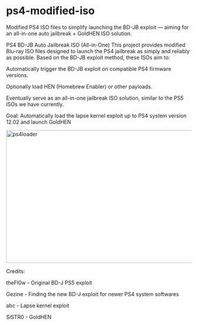 # ps4-modified-iso
Modified PS4 ISO files to simplify launching the BD-JB exploit — aiming for an all-in-one auto jailbreak + GoldHEN ISO solution.


PS4 BD-JB Auto Jailbreak ISO (All-in-One)
This project provides modified Blu-ray ISO files designed to launch the PS4 jailbreak as simply and reliably as possible. Based on the BD-JB exploit method, these ISOs aim to:


Automatically trigger the BD-JB exploit on compatible PS4 firmware versions.

Optionally load HEN (Homebrew Enabler) or other payloads.

Eventually serve as an all-in-one jailbreak ISO solution, similar to the PS5 ISOs we have currently.

Goal:
Automatically load the lapse kernel exploit up to PS4 system version 12.02 and launch GoldHEN

<img width="640" height="360" alt="ps4loader" src="https://github.com/user-attachments/assets/08d89485-0893-48f9-90b0-d4dc734edfb5" />

Credits:

theFl0w - Original BD-J PS5 exploit

Gezine - Finding the new BD-J exploit for newer PS4 system softwares

abc - Lapse kernel exploit

SiSTR0 - GoldHEN


